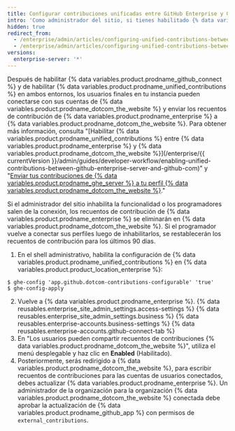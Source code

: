 ```yaml
---
title: Configurar contribuciones unificadas entre GitHub Enterprise y GitHub.com
intro: 'Como administrador del sitio, si tienes habilitado {% data variables.product.prodname_github_connect %}, puedes permitir que los usuarios finales vean los recuentos de contribuciones anónimas para su trabajo desde {% data variables.product.prodname_enterprise %} en su gráfico de contribución de {% data variables.product.prodname_dotcom_the_website %}.'
hidden: true
redirect_from:
  - /enterprise/admin/articles/configuring-unified-contributions-between-github-enterprise-and-github-com
  - /enterprise/admin/articles/configuring-unified-contributions-between-github-enterprise-and-githubcom
versions:
  enterprise-server: '*'
---
```



Después de habilitar {% data variables.product.prodname_github_connect %} y de habilitar {% data variables.product.prodname_unified_contributions %} en ambos entornos, los usuarios finales en tu instancia pueden conectarse con sus cuentas de {% data variables.product.prodname_dotcom_the_website %} y enviar los recuentos de contribución de {% data variables.product.prodname_enterprise %} a {% data variables.product.prodname_dotcom_the_website %}. Para obtener más información, consulta "[Habilitar {% data variables.product.prodname_unified_contributions %} entre {% data variables.product.prodname_enterprise %} y {% data variables.product.prodname_dotcom_the_website %}](/enterprise/{{ currentVersion }}/admin/guides/developer-workflow/enabling-unified-contributions-between-github-enterprise-server-and-github-com)" y "[Enviar tus contribuciones de {% data variables.product.prodname_ghe_server %} a tu perfil {% data variables.product.prodname_dotcom_the_website %}](/articles/sending-your-github-enterprise-server-contributions-to-your-github-com-profile/)."

Si el administrador del sitio inhabilita la funcionalidad o los programadores salen de la conexión, los recuentos de contribución de {% data variables.product.prodname_enterprise %} se eliminarán en {% data variables.product.prodname_dotcom_the_website %}. Si el programador vuelve a conectar sus perfiles luego de inhabilitarlos, se restablecerán los recuentos de contribución para los últimos 90 días.

1.  En el shell administrativo, habilita la configuración de {% data variables.product.prodname_unified_contributions %} en {% data variables.product.product_location_enterprise %}:
  ```shell
  $ ghe-config 'app.github.dotcom-contributions-configurable' 'true'
  $ ghe-config-apply
  ```
2. Vuelve a {% data variables.product.prodname_enterprise %}.
{% data reusables.enterprise_site_admin_settings.access-settings %}
{% data reusables.enterprise_site_admin_settings.business %}
{% data reusables.enterprise-accounts.business-settings %}
{% data reusables.enterprise-accounts.github-connect-tab %}
7. En "Los usuarios pueden compartir recuentos de contribuciones {% data variables.product.prodname_dotcom_the_website %}", utiliza el menú desplegable y haz clic en **Enabled** (Habilitado).
8. Posteriormente, serás redirigido a {% data variables.product.prodname_dotcom_the_website %}, para escribir recuentos de contribuciones para las cuentas de usuarios conectados, debes actualizar {% data variables.product.prodname_enterprise %}. Un administrador de la organización para la organización {% data variables.product.prodname_dotcom_the_website %} conectada debe aprobar la actualización de {% data variables.product.prodname_github_app %} con permisos de `external_contributions`.

